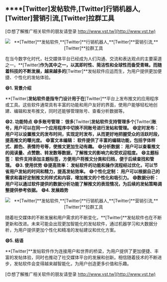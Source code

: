 ## ****[Twitter]**发帖软件,**[Twitter]**行销机器人,**[Twitter]**营销引流,**[Twitter]**拉群工具**

[😍想了解推广相关软件的朋友请登录 http://www.vst.tw](http://www.vst.tw)

 <center><img src="https://vst.tw/MP4/tuiguang/png/3.png" alt="**[Twitter]**发帖软件,**[Twitter]**行销机器人,**[Twitter]**营销引流,**[Twitter]**拉群工具"></center>

在当今数字化时代，社交媒体平台已经成为人们沟通、交流和表达观点的主要渠道之一。**[Twitter]**作为其中之一，以其即时性、简洁性和全球性而备受青睐。而随着科技的不断发展，越来越多的**[Twitter]**发帖软件应运而生，为用户提供更加便捷、个性化的发帖体验。

**😄1. 背景介绍**

**[Twitter]**发帖软件是指专门设计用于在**[Twitter]**平台上发布推文的应用程序或工具。这些软件通常具有丰富的功能和用户友好的界面，使用户能够轻松地创建、编辑和发布推文，同时还能够管理账号、查看分析数据等。

**😄2. 功能特点**
**😄多账号管理： 很多**[Twitter]**发帖软件支持管理多个**[Twitter]**账号，用户可以在同一个应用程序中切换不同账号进行发帖和管理。**
**😄定时发布： 用户可以设置推文的发布时间，实现定时发布，从而更好地把握受众的活跃时段，提高推文的曝光度。**
**😄富文本编辑： 软件提供了丰富的编辑功能，包括字体样式、颜色、表情符号等，使推文更加生动有趣。**
**😄分析数据： 用户可以查看推文的阅读量、点赞数、转发数等数据，了解推文的影响力和受欢迎程度。**
**😄主题标签： 软件支持添加主题标签，方便用户将推文分类和归档，便于后续查找和管理。**
**😄3. 使用优势**
**😄提高效率： 发帖软件的功能和操作流程经过优化，可以节省用户发帖的时间和精力，提高发帖效率。**
**😄个性化定制： 用户可以根据自己的需求和喜好定制推文的样式和内容，增加推文的个性化和吸引力。**
**😄数据分析： 用户可以通过软件提供的数据分析功能了解推文的表现情况，为后续的发帖策略调整提供参考依据。**
**😄4. 发展趋势**

 <center><img src="https://vst.tw/MP4/tuiguang/png/0.png" alt="**[Twitter]**发帖软件,**[Twitter]**行销机器人,**[Twitter]**营销引流,**[Twitter]**拉群工具"></center>

随着社交媒体的不断发展和用户需求的不断变化，**[Twitter]**发帖软件也在不断更新和改进。未来可能会出现更加智能化的发帖软件，通过机器学习和大数据分析，为用户提供更加个性化和精准的发帖建议和优化方案。

**😄5. 结语**

**[Twitter]**发帖软件作为连接用户和世界的桥梁，为用户提供了更加便捷、丰富的发帖体验，同时也推动了社交媒体平台的发展和创新。相信随着技术的不断进步，发帖软件会变得越来越智能化，为用户创造更多价值和乐趣。

[😍想了解推广相关软件的朋友请登录 http://www.vst.tw](http://www.vst.tw)



